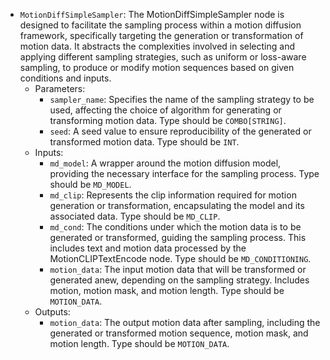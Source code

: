 - `MotionDiffSimpleSampler`: The MotionDiffSimpleSampler node is designed to facilitate the sampling process within a motion diffusion framework, specifically targeting the generation or transformation of motion data. It abstracts the complexities involved in selecting and applying different sampling strategies, such as uniform or loss-aware sampling, to produce or modify motion sequences based on given conditions and inputs.
    - Parameters:
        - `sampler_name`: Specifies the name of the sampling strategy to be used, affecting the choice of algorithm for generating or transforming motion data. Type should be `COMBO[STRING]`.
        - `seed`: A seed value to ensure reproducibility of the generated or transformed motion data. Type should be `INT`.
    - Inputs:
        - `md_model`: A wrapper around the motion diffusion model, providing the necessary interface for the sampling process. Type should be `MD_MODEL`.
        - `md_clip`: Represents the clip information required for motion generation or transformation, encapsulating the model and its associated data. Type should be `MD_CLIP`.
        - `md_cond`: The conditions under which the motion data is to be generated or transformed, guiding the sampling process. This includes text and motion data processed by the MotionCLIPTextEncode node. Type should be `MD_CONDITIONING`.
        - `motion_data`: The input motion data that will be transformed or generated anew, depending on the sampling strategy. Includes motion, motion mask, and motion length. Type should be `MOTION_DATA`.
    - Outputs:
        - `motion_data`: The output motion data after sampling, including the generated or transformed motion sequence, motion mask, and motion length. Type should be `MOTION_DATA`.
